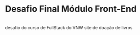 # Desafio Final Módulo Front-End 
</br>
desafio do curso de FullStack do VNW site de doação de livros

